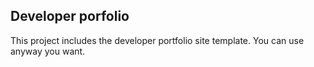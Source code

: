 ## Developer porfolio

This project includes the developer portfolio site template. You can use anyway you want.